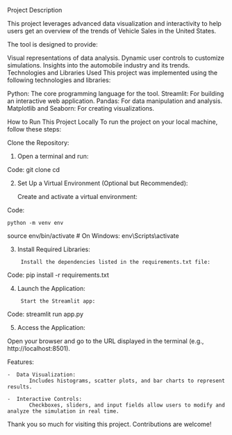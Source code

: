 Project Description

This project leverages advanced data visualization and interactivity to help users get an overview of the trends of Vehicle Sales in the United States. 

The tool is designed to provide:

Visual representations of data analysis.
Dynamic user controls to customize simulations.
Insights into the automobile industry and its trends.
Technologies and Libraries Used
This project was implemented using the following technologies and libraries:

Python: The core programming language for the tool.
Streamlit: For building an interactive web application.
Pandas: For data manipulation and analysis.
Matplotlib and Seaborn: For creating visualizations.

How to Run This Project Locally
To run the project on your local machine, follow these steps:

Clone the Repository:

1. Open a terminal and run:

Code:
git clone <repository-url>
cd <repository-folder>

2. Set Up a Virtual Environment (Optional but Recommended):

    Create and activate a virtual environment:

Code:

    python -m venv env

source env/bin/activate  # On Windows: env\Scripts\activate

3. Install Required Libraries:

        Install the dependencies listed in the requirements.txt file:

Code:
pip install -r requirements.txt

4. Launch the Application:

        Start the Streamlit app:

Code:
streamlit run app.py

5. Access the Application:

Open your browser and go to the URL displayed in the terminal (e.g., http://localhost:8501).

Features:

    -  Data Visualization:
           Includes histograms, scatter plots, and bar charts to represent results.

    -  Interactive Controls:
           Checkboxes, sliders, and input fields allow users to modify and analyze the simulation in real time.


Thank you so much for visiting this project. Contributions are welcome!
